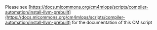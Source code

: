 Please see [https://docs.mlcommons.org/cm4mlops/scripts/compiler-automation/install-llvm-prebuilt](https://docs.mlcommons.org/cm4mlops/scripts/compiler-automation/install-llvm-prebuilt) for the documentation of this CM script
